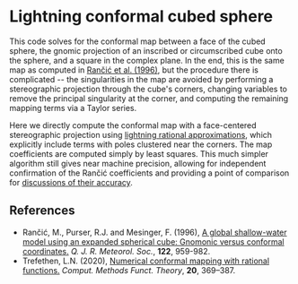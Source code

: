 # Lightning conformal cubed sphere

This code solves for the conformal map between a face of the cubed sphere, the gnomic projection of an inscribed or circumscribed cube onto the sphere, and a square in the complex plane.
In the end, this is the same map as computed in [Rančić et al. (1996)](https://doi.org/10.1002/qj.49712253209), but the procedure there is complicated -- the singularities in the map are avoided by performing a stereographic projection through the cube's corners, changing variables to remove the principal singularity at the corner, and computing the remaining mapping terms via a Taylor series.

Here we directly compute the conformal map with a face-centered stereographic projection using [lightning rational approximations](https://doi.org/10.1007/s40315-020-00325-w), which explicitly include terms with poles clustered near the corners.
The map coefficients are computed simply by least squares.
This much simpler algorithm still gives near machine precision, allowing for independent confirmation of the Rančić coefficients and providing a point of comparison for [discussions of their accuracy](https://github.com/CliMA/CubedSphere.jl/issues/15).


## References
- Rančić, M., Purser, R.J. and Mesinger, F. (1996), [A global shallow-water model using an expanded spherical cube: Gnomonic versus conformal coordinates.](https://doi.org/10.1002/qj.49712253209) _Q. J. R. Meteorol. Soc._, **122**, 959-982.
- Trefethen, L.N. (2020), [Numerical conformal mapping with rational functions.](https://doi.org/10.1007/s40315-020-00325-w) _Comput. Methods Funct. Theory_, **20**, 369–387.
